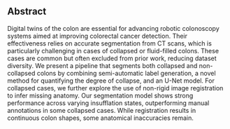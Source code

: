 ## Abstract
Digital twins of the colon are essential for advancing robotic colonoscopy systems aimed at improving colorectal cancer detection. Their effectiveness relies on accurate segmentation from CT scans, which is particularly challenging in cases of collapsed or fluid-filled colons. These cases are common but often excluded from prior work, reducing dataset diversity. We present a pipeline that segments both collapsed and non-collapsed colons by combining semi-automatic label generation, a novel method for quantifying the degree of collapse, and an U-Net model. For collapsed cases, we further explore the use of non-rigid image registration to infer missing anatomy. Our segmentation model shows strong performance across varying insufflation states, outperforming manual annotations in some collapsed cases. While registration results in continuous colon shapes, some anatomical inaccuracies remain.
